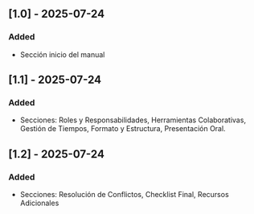 ## [1.0] - 2025-07-24
### Added
- Sección inicio del manual

## [1.1] - 2025-07-24
### Added
- Secciones: Roles y Responsabilidades, Herramientas Colaborativas, Gestión de Tiempos, Formato y Estructura, Presentación Oral.
  
## [1.2] - 2025-07-24
### Added
- Secciones: Resolución de Conflictos, Checklist Final, Recursos Adicionales
